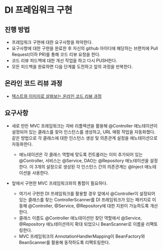 # DI 프레임워크 구현
## 진행 방법
* 프레임워크 구현에 대한 요구사항을 파악한다.
* 요구사항에 대한 구현을 완료한 후 자신의 github 아이디에 해당하는 브랜치에 Pull Request(이하 PR)를 통해 코드 리뷰 요청을 한다.
* 코드 리뷰 피드백에 대한 개선 작업을 하고 다시 PUSH한다.
* 모든 피드백을 완료하면 다음 단계를 도전하고 앞의 과정을 반복한다.

## 온라인 코드 리뷰 과정
* [텍스트와 이미지로 살펴보는 온라인 코드 리뷰 과정](https://github.com/next-step/nextstep-docs/tree/master/codereview)

## 요구사항

- 새로 만든 MVC 프레임워크는 자바 리플렉션을 활용해 @Controller 애노테이션이 설정되어 있는 클래스를 찾아 인스턴스를 생성하고, URL 매핑 작업을 자동화했다. 같은 방법으로 각 클래스에 대한 인스턴스 생성 및 의존관계 설정을 애노테이션으로 자동화한다.
  - 애노테이션은 각 클래스 역할에 맞도록 컨트롤러는 이미 추가되어 있는 @Controller, 서비스는 @Service, DAO는 @Repository 애노테이션을 설정한다. 이 3개의 설정으로 생성된 각 인스턴스 간의 의존관계는 @Inject 애노테이션을 사용한다.

- 앞에서 구현한 MVC 프레임워크와의 통합이 필요하다. 
  - 여기서 구현한 DI 프레임워크를 활용할 경우 앞에서 @Controller이 설정되어 있는 클래스를 찾는 ControllerScanner를 DI 프레임워크가 있는 패키지로 이동해 @Controller, @Service, @Repository에 대한 지원이 가능하도록 개선한다.
  - 클래스 이름도 @Controller 애노테이션만 찾던 역할에서 @Service, @Repository 애노테이션까지 확대 되었으니 BeanScanner로 이름을 리팩토링한다.
  - MVC 프레임워크의 AnnotationHandlerMapping이 BeanFactory와 BeanScanner를 활용해 동작하도록 리팩토링한다.